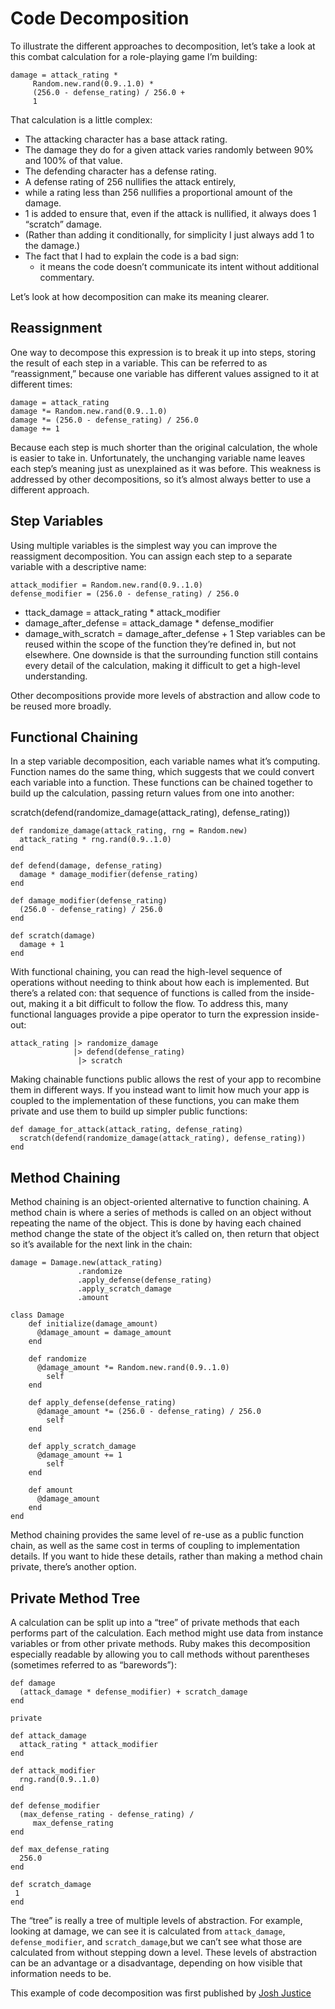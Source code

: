 # Code Decomposition

To illustrate the different approaches to decomposition,
let’s take a look at this combat calculation for a role-playing game I’m building:

    damage = attack_rating *
         Random.new.rand(0.9..1.0) *
         (256.0 - defense_rating) / 256.0 +
         1

That calculation is a little complex:

- The attacking character has a base attack rating.
- The damage they do for a given attack varies randomly between 90% and 100% of that value.
- The defending character has a defense rating.
- A defense rating of 256 nullifies the attack entirely,
- while a rating less than 256 nullifies a proportional amount of the damage.
- 1 is added to ensure that, even if the attack is nullified, it always does 1 “scratch” damage.
- (Rather than adding it conditionally, for simplicity I just always add 1 to the damage.)
- The fact that I had to explain the code is a bad sign:
   - it means the code doesn’t communicate its intent without additional commentary.

Let’s look at how decomposition can make its meaning clearer.

## Reassignment
One way to decompose this expression is to break it up into steps,
storing the result of each step in a variable.
This can be referred to as “reassignment,”
because one variable has different values assigned to it at different times:

    damage = attack_rating
    damage *= Random.new.rand(0.9..1.0)
    damage *= (256.0 - defense_rating) / 256.0
    damage += 1

Because each step is much shorter than the original calculation,
the whole is easier to take in. Unfortunately, the unchanging variable name leaves each step’s meaning just as unexplained as it was before.
This weakness is addressed by other decompositions, so it’s almost always better to use a different approach.

## Step Variables
Using multiple variables is the simplest way you can improve the reassigment decomposition.
You can assign each step to a separate variable with a descriptive name:

    attack_modifier = Random.new.rand(0.9..1.0)
    defense_modifier = (256.0 - defense_rating) / 256.0

- ttack_damage = attack_rating * attack_modifier
- damage_after_defense = attack_damage * defense_modifier
- damage_with_scratch = damage_after_defense + 1
Step variables can be reused within the scope of the function they’re defined in, but not elsewhere.
One downside is that the surrounding function still contains every detail of the calculation,
making it difficult to get a high-level understanding.

Other decompositions provide more levels of abstraction and allow code to be reused more broadly.

## Functional Chaining
In a step variable decomposition, each variable names what it’s computing.
Function names do the same thing, which suggests that we could convert each variable into a function.
These functions can be chained together to build up the calculation, passing return values from one into another:

scratch(defend(randomize_damage(attack_rating), defense_rating))

    def randomize_damage(attack_rating, rng = Random.new)
      attack_rating * rng.rand(0.9..1.0)
    end

    def defend(damage, defense_rating)
      damage * damage_modifier(defense_rating)
    end

    def damage_modifier(defense_rating)
      (256.0 - defense_rating) / 256.0
    end

    def scratch(damage)
      damage + 1
    end

With functional chaining, you can read the high-level sequence of operations without needing to think about how each is implemented.
But there’s a related con: that sequence of functions is called from the inside-out,
making it a bit difficult to follow the flow.
To address this, many functional languages provide a pipe operator to turn the expression inside-out:

    attack_rating |> randomize_damage
                  |> defend(defense_rating)
                   |> scratch
                   
Making chainable functions public allows the rest of your app to recombine them in different ways.
If you instead want to limit how much your app is coupled to the implementation of these functions,
you can make them private and use them to build up simpler public functions:

    def damage_for_attack(attack_rating, defense_rating)
      scratch(defend(randomize_damage(attack_rating), defense_rating))
    end

## Method Chaining
Method chaining is an object-oriented alternative to function chaining.
A method chain is where a series of methods is called on an object without repeating the name of the object.
This is done by having each chained method change the state of the object it’s called on,
then return that object so it’s available for the next link in the chain:

    damage = Damage.new(attack_rating)
                   .randomize
                   .apply_defense(defense_rating)
                   .apply_scratch_damage
                   .amount

    class Damage
        def initialize(damage_amount)
          @damage_amount = damage_amount
        end

        def randomize
          @damage_amount *= Random.new.rand(0.9..1.0)
            self
        end

        def apply_defense(defense_rating)
          @damage_amount *= (256.0 - defense_rating) / 256.0
            self
        end

        def apply_scratch_damage
          @damage_amount += 1
            self
        end

        def amount
          @damage_amount
        end
    end
    
Method chaining provides the same level of re-use as a public function chain,
as well as the same cost in terms of coupling to implementation details.
If you want to hide these details, rather than making a method chain private, there’s another option.

## Private Method Tree
A calculation can be split up into a “tree” of private methods that each performs part of the calculation. Each method might use data from instance variables or from other private methods. Ruby makes this decomposition especially readable by allowing you to call methods without parentheses (sometimes referred to as “barewords”):

    def damage
      (attack_damage * defense_modifier) + scratch_damage
    end

    private

    def attack_damage
      attack_rating * attack_modifier
    end

    def attack_modifier
      rng.rand(0.9..1.0)
    end

    def defense_modifier
      (max_defense_rating - defense_rating) /
         max_defense_rating
    end

    def max_defense_rating
      256.0
    end

    def scratch_damage
     1
    end

The “tree” is really a tree of multiple levels of abstraction.
For example, looking at damage, we can see it is calculated from 
`attack_damage`, `defense_modifier`, and `scratch_damage`,but we 
can’t see what those are calculated from without stepping down a 
level. These levels of abstraction can be an advantage or a 
disadvantage, depending on how visible that information needs to be.

This example of code decomposition was first published by [Josh Justice](https://www.bignerdranch.com/blog/category/authors/josh-justice/)
